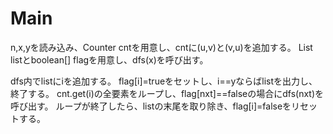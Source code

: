 # Main
n,x,yを読み込み、Counter cntを用意し、cntに(u,v)と(v,u)を追加する。
List<Integer> listとboolean[] flagを用意し、dfs(x)を呼び出す。

dfs内でlistにiを追加する。
flag[i]=trueをセットし、i==yならばlistを出力し、終了する。
cnt.get(i)の全要素をループし、flag[nxt]==falseの場合にdfs(nxt)を呼び出す。
ループが終了したら、listの末尾を取り除き、flag[i]=falseをリセットする。
